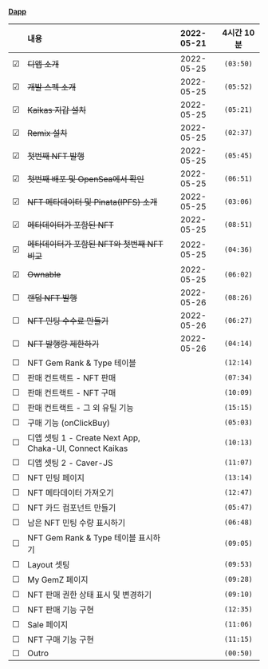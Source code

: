 **[Dapp](https://www.inflearn.com/course/%EB%94%94%EC%95%B1-%ED%94%84%EB%A1%9C%EC%A0%9D%ED%8A%B8-2/)**

<!-- 미완료 &#9744; -->
<!-- 완료 &#9745; -->

|         | 내용                                                    | 2022-05-21 | 4시간 10분 |
| :-----: | :------------------------------------------------------ | :--------: | :--------: |
| &#9745; | ~~디앱 소개~~                                           | 2022-05-25 | `(03:50)`  |
| &#9745; | ~~개발 스펙 소개~~                                      | 2022-05-25 | `(05:52)`  |
| &#9745; | ~~Kaikas 지갑 설치~~                                    | 2022-05-25 | `(05:21)`  |
| &#9745; | ~~Remix 설치~~                                          | 2022-05-25 | `(02:37)`  |
| &#9745; | ~~첫번째 NFT 발행~~                                     | 2022-05-25 | `(05:45)`  |
| &#9745; | ~~첫번째 배포 및 OpenSea에서 확인~~                     | 2022-05-25 | `(06:51)`  |
| &#9745; | ~~NFT 메타데이터 및 Pinata(IPFS) 소개~~                 | 2022-05-25 | `(03:06)`  |
| &#9745; | ~~메타데이터가 포함된 NFT~~                             | 2022-05-25 | `(08:51)`  |
| &#9745; | ~~메타데이터가 포함된 NFT와 첫번째 NFT 비교~~           | 2022-05-25 | `(04:36)`  |
| &#9745; | ~~Ownable~~                                             | 2022-05-25 | `(06:02)`  |
| &#9744; | ~~랜덤 NFT 발행~~                                       | 2022-05-26 | `(08:26)`  |
| &#9744; | ~~NFT 민팅 수수료 만들기~~                              | 2022-05-26 | `(06:27)`  |
| &#9744; | ~~NFT 발행량 제한하기~~                                 | 2022-05-26 | `(04:14)`  |
| &#9744; | NFT Gem Rank & Type 테이블                              |            | `(12:14)`  |
| &#9744; | 판매 컨트랙트 - NFT 판매                                |            | `(07:34)`  |
| &#9744; | 판매 컨트랙트 - NFT 구매                                |            | `(10:09)`  |
| &#9744; | 판매 컨트랙트 - 그 외 유틸 기능                         |            | `(15:15)`  |
| &#9744; | 구매 기능 (onClickBuy)                                  |            | `(05:03)`  |
| &#9744; | 디앱 셋팅 1 - Create Next App, Chaka-UI, Connect Kaikas |            | `(10:13)`  |
| &#9744; | 디앱 셋팅 2 - Caver-JS                                  |            | `(11:07)`  |
| &#9744; | NFT 민팅 페이지                                         |            | `(13:14)`  |
| &#9744; | NFT 메타데이터 가져오기                                 |            | `(12:47)`  |
| &#9744; | NFT 카드 컴포넌트 만들기                                |            | `(05:47)`  |
| &#9744; | 남은 NFT 민팅 수량 표시하기                             |            | `(06:48)`  |
| &#9744; | NFT Gem Rank & Type 테이블 표시하기                     |            | `(09:05)`  |
| &#9744; | Layout 셋팅                                             |            | `(09:53)`  |
| &#9744; | My GemZ 페이지                                          |            | `(09:28)`  |
| &#9744; | NFT 판매 권한 상태 표시 및 변경하기                     |            | `(09:10)`  |
| &#9744; | NFT 판매 기능 구현                                      |            | `(12:35)`  |
| &#9744; | Sale 페이지                                             |            | `(11:06)`  |
| &#9744; | NFT 구매 기능 구현                                      |            | `(11:15)`  |
| &#9744; | Outro                                                   |            | `(00:50)`  |
